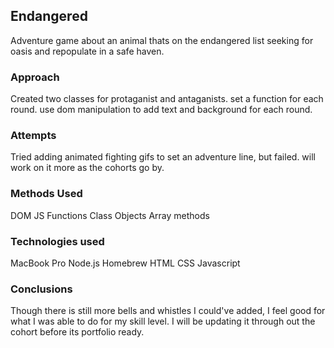 ## Endangered
Adventure game about an animal thats on the endangered list seeking for oasis and repopulate in a safe haven.

### Approach
Created two classes for protaganist and antaganists. set a function for each round. use dom manipulation to add text and background for each round.

### Attempts
Tried adding animated fighting gifs to set an adventure line, but failed. will work on it more as the cohorts go by.

### Methods Used
DOM
JS Functions
Class
Objects
Array methods

### Technologies used
MacBook Pro
Node.js
Homebrew
HTML
CSS
Javascript

### Conclusions
Though there is still more bells and whistles I could've added, I feel good for what I was able to do for my skill level. I will be updating it through out the cohort before its portfolio ready.


